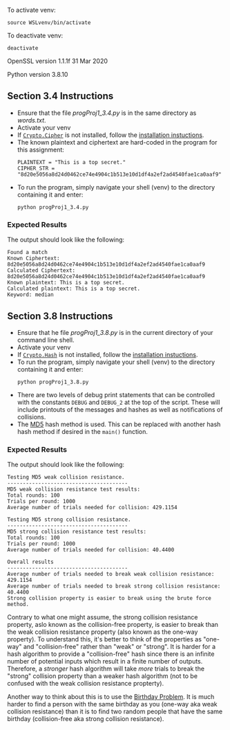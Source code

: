 To activate venv:

```
source WSLvenv/bin/activate
```

To deactivate venv:

```
deactivate
```

OpenSSL version 1.1.1f  31 Mar 2020

Python version 3.8.10

## Section 3.4 Instructions
- Ensure that the file *progProj1_3.4.py* is in the same directory as *words.txt*.
- Activate your venv
- If [`Crypto.Cipher`](https://pycryptodome.readthedocs.io/en/latest/src/cipher/classic.html#cbc-mode) is not installed, follow the [installation instuctions](https://pycryptodome.readthedocs.io/en/latest/src/installation.html).
- The known plaintext and ciphertext are hard-coded in the program for this assignment:
    ```
    PLAINTEXT = "This is a top secret."
    CIPHER_STR = "8d20e5056a8d24d0462ce74e4904c1b513e10d1df4a2ef2ad4540fae1ca0aaf9"
    ```
- To run the program, simply navigate your shell (venv) to the directory containing it and enter:
    ```
    python progProj1_3.4.py
    ```
### Expected Results
The output should look like the following:
```
Found a match
Known Ciphertext: 8d20e5056a8d24d0462ce74e4904c1b513e10d1df4a2ef2ad4540fae1ca0aaf9
Calculated Ciphertext: 8d20e5056a8d24d0462ce74e4904c1b513e10d1df4a2ef2ad4540fae1ca0aaf9
Known plaintext: This is a top secret.
Calculated plaintext: This is a top secret.
Keyword: median
```

## Section 3.8 Instructions
- Ensure that he file *progProj1_3.8.py* is in the current directory of your command line shell. 
- Activate your venv
- If [`Crypto.Hash`](https://pycryptodome.readthedocs.io/en/latest/src/hash/hash.html) is not installed,
follow the [installation instuctions](https://pycryptodome.readthedocs.io/en/latest/src/installation.html).
- To run the program, simply navigate your shell (venv) to the directory containing it and enter:
    ```
    python progProj1_3.8.py
    ```
- There are two levels of debug print statements that can be controlled with the constants `DEBUG` and `DEBUG_2`
at the top of the script. These will include printouts of the messages and hashes as well as notifications of collisions. 
- The [MD5](https://pycryptodome.readthedocs.io/en/latest/src/hash/md5.html) hash method is used.
This can be replaced with another hash hash method if desired in the `main()` function.
### Expected Results
The output should look like the following:
```
Testing MD5 weak collision resistance.
---------------------------------------
MD5 weak collision resistance test results:
Total rounds: 100
Trials per round: 1000
Average number of trials needed for collision: 429.1154

Testing MD5 strong collision resistance.
---------------------------------------
MD5 strong collision resistance test results:
Total rounds: 100
Trials per round: 1000
Average number of trials needed for collision: 40.4400

Overall results
---------------------------------------
Average number of trials needed to break weak collision resistance: 429.1154
Average number of trials needed to break strong collision resistance: 40.4400
Strong collision property is easier to break using the brute force method.
```
Contrary to what one might assume, the strong collision resistance property, aslo known as the collision-free property,
is easier to break than the weak collision resistance property (also known as the one-way property).
To understand this, it's better to think of the properties as "one-way" and "collision-free" rather than "weak" or "strong".
It is harder for a hash algorithm to provide a "collision-free" hash since there is an infinite number of potential inputs
which result in a finite number of outputs.
Therefore, a *stronger* hash algorithm will take *more* trials to break the "strong" collision property than a weaker
hash algorithm (not to be confused with the weak collision resistance propterty). 

Another way to think about this is to use the [Birthday Problem](https://en.wikipedia.org/wiki/Birthday_problem). 
It is much harder to find a person with the same birthday as you (one-way aka weak collision resistance)
than it is to find two random people that have the same birthday (collision-free aka strong collision resistance).
